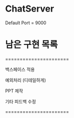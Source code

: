 # ChatServer
Default Port = 9000

남은 구현 목록
======================

======================

백스페이스 적용

예외처리 (디테일하게)

PPT 제작

기타 피드백 수정

======================
